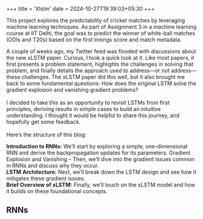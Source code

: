 +++
title = 'Xlstm'
date = 2024-10-27T19:39:03+05:30
+++

This project explores the predictability of cricket matches by leveraging machine learning techniques. As part of Assignment 3 in a machine learning course at IIT Delhi, the goal was to predict the winner of white-ball matches (ODIs and T20s) based on the first innings score and match metadata.


A couple of weeks ago, my Twitter feed was flooded with discussions about the new xLSTM paper. Curious, I took a quick look at it. Like most papers, it first presents a problem statement, highlights the challenges in solving that problem, and finally details the approach used to address—or not address—these challenges. The xLSTM paper did this well, but it also brought me back to some fundamental questions: How does the original LSTM solve the gradient explosion and vanishing gradient problems?\
\
I decided to take this as an opportunity to revisit LSTMs from first principles, deriving results in simple cases to build an intuitive understanding. I thought it would be helpful to share this journey, and hopefully get some feedback.\
\
Here’s the structure of this blog: 

**Introduction to RNNs:** We’ll start by exploring a simple, one-dimensional RNN and derive the backpropagation updates for its parameters.
Gradient Explosion and Vanishing – Then, we’ll dive into the gradient issues common in RNNs and discuss why they occur. \
**LSTM Architecture:** Next, we’ll break down the LSTM design and see how it mitigates these gradient issues. \
**Brief Overview of xLSTM:** Finally, we’ll touch on the xLSTM model and how it builds on these foundational concepts. 

## RNNs
